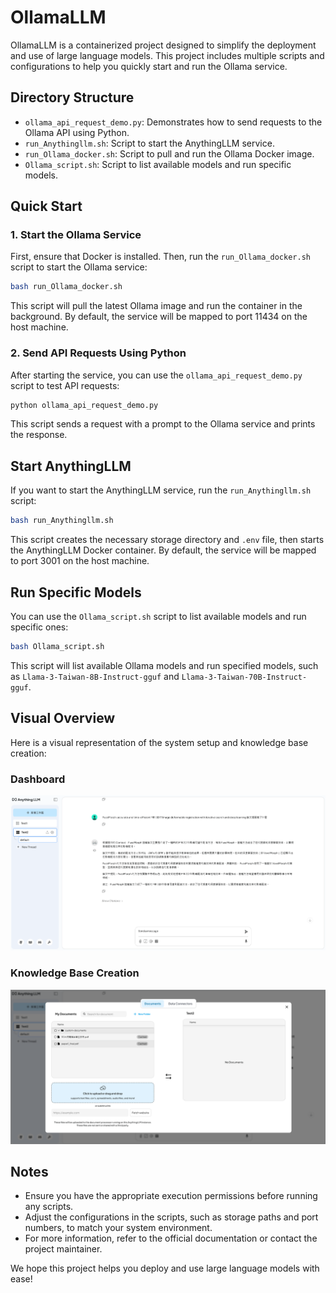 # OllamaLLM

OllamaLLM is a containerized project designed to simplify the deployment and use of large language models. This project includes multiple scripts and configurations to help you quickly start and run the Ollama service.

## Directory Structure

- `ollama_api_request_demo.py`: Demonstrates how to send requests to the Ollama API using Python.
- `run_Anythingllm.sh`: Script to start the AnythingLLM service.
- `run_Ollama_docker.sh`: Script to pull and run the Ollama Docker image.
- `Ollama_script.sh`: Script to list available models and run specific models.

## Quick Start

### 1. Start the Ollama Service

First, ensure that Docker is installed. Then, run the `run_Ollama_docker.sh` script to start the Ollama service:

```bash
bash run_Ollama_docker.sh
```

This script will pull the latest Ollama image and run the container in the background. By default, the service will be mapped to port 11434 on the host machine.

### 2. Send API Requests Using Python

After starting the service, you can use the `ollama_api_request_demo.py` script to test API requests:

```bash
python ollama_api_request_demo.py
```

This script sends a request with a prompt to the Ollama service and prints the response.

## Start AnythingLLM

If you want to start the AnythingLLM service, run the `run_Anythingllm.sh` script:

```bash
bash run_Anythingllm.sh
```

This script creates the necessary storage directory and `.env` file, then starts the AnythingLLM Docker container. By default, the service will be mapped to port 3001 on the host machine.

## Run Specific Models

You can use the `Ollama_script.sh` script to list available models and run specific ones:

```bash
bash Ollama_script.sh
```

This script will list available Ollama models and run specified models, such as `Llama-3-Taiwan-8B-Instruct-gguf` and `Llama-3-Taiwan-70B-Instruct-gguf`.

## Visual Overview

Here is a visual representation of the system setup and knowledge base creation:

### Dashboard

![Dashboard](dashboard.PNG)

### Knowledge Base Creation

![Knowledge Base Creation](knowledge_base_creation.PNG)

## Notes

- Ensure you have the appropriate execution permissions before running any scripts.
- Adjust the configurations in the scripts, such as storage paths and port numbers, to match your system environment.
- For more information, refer to the official documentation or contact the project maintainer.

We hope this project helps you deploy and use large language models with ease!
